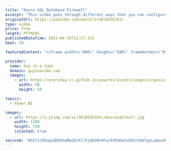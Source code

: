 ```yaml
---
title: "Azure SQL Database Firewall"
excerpt: "This video goes through different ways that you can configure the firewall for your Azure SQL Database to make sure your clients can connect successfully.  Existing Portal 0:57 - https://youtu.be/36lBSV6JUIc?t=57s  Preview Portal 1:36 - https://youtu.be/36lBSV6JUIc?t=1m36s  Stored Procedure 4:11 - https://youtu.be/36lBSV6JUIc?t=4m11s"
originalUrl: https://youtube.com/watch?v=36lBSV6JUIc
type: video
price: Free
length: PT7M26S
publishedDateTime: 2015-04-29T12:57:31Z
heat: 50

featuredContent: "<iframe width=\"800\" height=\"500\" frameborder=\"0\" src=\"https://www.youtube.com/embed/36lBSV6JUIc\" allow=\"accelerometer; autoplay; encrypted-media; gyroscope; picture-in-picture\" allowfullscreen></iframe>"

provider:
  name: Guy in a Cube
  domain: guyinacube.com
  images:
    - url: https://everyday-cc.github.io/powerbi/assets/images/organizations/guyinacube.com-50x50.jpg
      width: 50
      height: 50

topics:
  - Power BI

images:
  - url: https://i.ytimg.com/vi/36lBSV6JUIc/maxresdefault.jpg
    width: 1280
    height: 720
    isCached: true

secured: "Q5S71JZ0uqiQDGFmaMyGO/XlrXjdA3N+hFoc93PaKw3zQdIrVGmTpyLaAoxnDCNcLHOWdGymHXjeEo+WXIzBlRylSOrZBEQ8XBY4zz0x0kipSpBWjNj+HwRW3cwy72iGGAMhbUliTyhymH5/N997PohO2kJfKJ8bHTyfKpTRbtRuNTW5/ajFmn3K3RUyniz/Bf4rVmkPMCqyvFn3k7g4Z4FEDSdOVm7U0WBfWoyfEjto48TOpI/cOwFnt2dWmr+1T2HVj2RUlZ6fq0nstm9672XosRxUiiluIJWhOOuw2WeJzOGLSXii9oghC18S08E9MKtjy9bCtsiLknKuh/0nUIHquTi0ymx+hm0VWdVODQAs/KTHcBQOx2GyYPDf6VpackdYJ/xUXGsJmypOTxiHgFohDCQu1/YYtLxu/rCDBUw=;SwRpp6UaWLN/F57OQZL+4w=="
---
```


